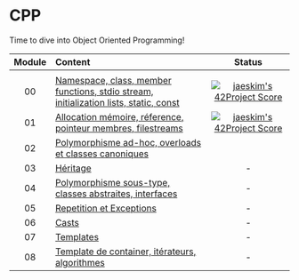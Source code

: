 # CPP

Time to dive into Object Oriented Programming!

|Module	|Content						|Status						|
|:-:	|:--								|:-:					|
|		|									|						|				|							|				|
|00		|[Namespace, class, member functions, stdio stream,<br/>initialization lists, static, const](./CPP00)				|[![jaeskim's 42Project Score](https://badge42.herokuapp.com/api/project/alesanto/libasm)](https://github.com/JaeSeoKim/badge42)	|
|01		|[Allocation mémoire, réference, pointeur membres, filestreams](./CPP01)			|[![jaeskim's 42Project Score](https://badge42.herokuapp.com/api/project/alesanto/libasm)](https://github.com/JaeSeoKim/badge42)	|
|02		|[Polymorphisme ad-hoc, overloads et classes canoniques](./CPP02)		||[![jaeskim's 42Project Score](https://badge42.herokuapp.com/api/project/alesanto/libasm)](https://github.com/JaeSeoKim/badge42)	|
|03		|[Héritage](./CPP03)								|-				|
|04		|[Polymorphisme sous-type, classes abstraites, interfaces](./CPP04)					|-						|
|05		|[Repetition et Exceptions](./CPP05)						|-						|
|06		|[Casts](./CPP06)						|-						|
|07		|[Templates](./CPP07)						|-						|
|08		|[Template de container, itérateurs, algorithmes](./CPP08)						|-						|
